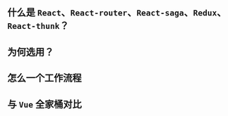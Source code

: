## 什么是 `React`、`React-router`、`React-saga`、`Redux`、`React-thunk`？

## 为何选用？

## 怎么一个工作流程

## 与 `Vue` 全家桶对比